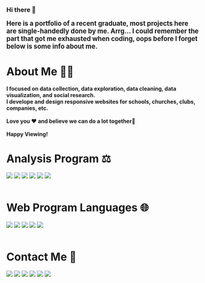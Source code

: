### Hi there 👋 
<big><b>Here is a portfolio of a recent graduate, most projects here are single-handedly done by me. Arrg... I could remember the part that got me exhausted when coding, oops before I forget below is some info about me.
</b></big><br/>


# About Me 👨‍💻
<b>I focused on data collection, data exploration, data cleaning, data visualization, and social research. <br/>
I develope and design responsive websites for schools, churches, clubs, companies, etc.
<br/><br/>
Love you ❤ and believe we can do a lot together💯 
<br/><br/>
Happy Viewing!</b><br/>

# Analysis Program ⚖

<img src="https://img.shields.io/badge/Microsoft_Access-A4373A?style=for-the-badge&logo=microsoft-access&logoColor=white">
<img src="https://img.shields.io/badge/Tableau-00CCBC?style=for-the-badge&logo=Tableau&logoColor=black">
<img src="https://img.shields.io/badge/Google%20Sheets-34A853?style=for-the-badge&logo=google-sheets&logoColor=black">
<img src="https://img.shields.io/badge/SPSS-5C2D91?style=for-the-badge&logo=spss&logoColor=red"> 
<img src="https://img.shields.io/badge/STATA-FF8C00?style=for-the-badge&logo=stata&logoColor=blue">
<img src="https://img.shields.io/badge/RStudio-75AADB?style=for-the-badge&logo=r&logoColor=black"> 
<br/><br/>


# Web Program Languages 🌐

<img src="https://img.shields.io/badge/HTML5-E34F26?style=for-the-badge&logo=html5&logoColor=black"> 
<img src="https://img.shields.io/badge/CSS3-1572B6?style=for-the-badge&logo=css3&logoColor=black"> 
<img src="https://img.shields.io/badge/JavaScript-F7E7CE?style=for-the-badge&logo=javascript&logoColor=black"> 
<img src="https://img.shields.io/badge/PHP-777BB4?style=for-the-badge&logo=php&logoColor=black"> 
<img src="https://img.shields.io/badge/MySQL-EE82EE?style=for-the-badge&logo=mysql&logoColor=black"> 
<br/><br/>


# Contact Me 📲 

<a href="mailto:me.tobi.adeoye@gmail.com"> <img src="https://img.shields.io/badge/Gmail-D14836?style=for-the-badge&logo=gmail&logoColor=white"></a>  <a href="https://twitter.com/tobisure">  <img src="https://img.shields.io/badge/Twitter-1DA1F2?style=for-the-badge&logo=twitter&logoColor=white"></a>  <a href="https://wa.me/2349065428322"> <img src="https://img.shields.io/badge/WhatsApp-25D366?style=for-the-badge&logo=whatsapp&logoColor=white"></a>  <a href="https://www.linkedin.com/in/tobi-ade"> <img src="https://img.shields.io/badge/LinkedIn-0077B5?style=for-the-badge&logo=linkedin&logoColor=white"></a>  <img src="https://img.shields.io/badge/Facebook-1877F2?style=for-the-badge&logo=facebook&logoColor=white"></a>   <a href="https://t.me/olu2sure"> <img src="https://img.shields.io/badge/Telegram-2CA5E0?style=for-the-badge&logo=telegram&logoColor=white"></a>  
